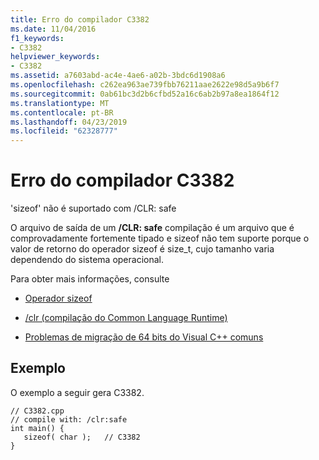 ```yaml
---
title: Erro do compilador C3382
ms.date: 11/04/2016
f1_keywords:
- C3382
helpviewer_keywords:
- C3382
ms.assetid: a7603abd-ac4e-4ae6-a02b-3bdc6d1908a6
ms.openlocfilehash: c262ea963ae739fbb76211aae2622e98d5a9b6f7
ms.sourcegitcommit: 0ab61bc3d2b6cfbd52a16c6ab2b97a8ea1864f12
ms.translationtype: MT
ms.contentlocale: pt-BR
ms.lasthandoff: 04/23/2019
ms.locfileid: "62328777"
---
```

# <a name="compiler-error-c3382"></a>Erro do compilador C3382

'sizeof' não é suportado com /CLR: safe

O arquivo de saída de um **/CLR: safe** compilação é um arquivo que é comprovadamente fortemente tipado e sizeof não tem suporte porque o valor de retorno do operador sizeof é size_t, cujo tamanho varia dependendo do sistema operacional.

Para obter mais informações, consulte

- [Operador sizeof](../../cpp/sizeof-operator.md)

- [/clr (compilação do Common Language Runtime)](../../build/reference/clr-common-language-runtime-compilation.md)

- [Problemas de migração de 64 bits do Visual C++ comuns](../../build/common-visual-cpp-64-bit-migration-issues.md)

## <a name="example"></a>Exemplo

O exemplo a seguir gera C3382.

```
// C3382.cpp
// compile with: /clr:safe
int main() {
   sizeof( char );   // C3382
}
```